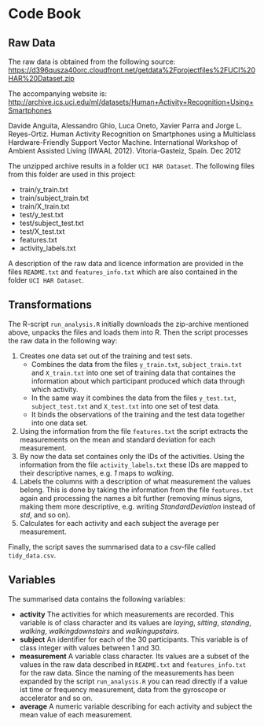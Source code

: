 # Code Book

## Raw Data

The raw data is obtained from the following source: https://d396qusza40orc.cloudfront.net/getdata%2Fprojectfiles%2FUCI%20HAR%20Dataset.zip

The accompanying website is: http://archive.ics.uci.edu/ml/datasets/Human+Activity+Recognition+Using+Smartphones

Davide Anguita, Alessandro Ghio, Luca Oneto, Xavier Parra and Jorge L. Reyes-Ortiz. Human Activity Recognition on Smartphones using a Multiclass Hardware-Friendly Support Vector Machine. International Workshop of Ambient Assisted Living (IWAAL 2012). Vitoria-Gasteiz, Spain. Dec 2012

The unzipped archive results in a folder `UCI HAR Dataset`. The following files from this folder are used in this project:
* train/y_train.txt
* train/subject_train.txt
* train/X_train.txt
* test/y_test.txt
* test/subject_test.txt
* test/X_test.txt
* features.txt
* activity_labels.txt

A description of the raw data and licence information are provided in the files `README.txt` and `features_info.txt` which are also contained in the folder `UCI HAR Dataset`.

## Transformations

The R-script `run_analysis.R` initially downloads the zip-archive mentioned above, unpacks the files and loads them into R. Then the script processes the raw data in the following way:

1. Creates one data set out of the training and test sets.
    * Combines the data from the files `y_train.txt`, `subject_train.txt` and `X_train.txt` into one set of training data that containes the information about which participant produced which data through which activity.
    * In the same way it combines the data from the files `y_test.txt`, `subject_test.txt` and `X_test.txt` into one set of test data.
    * It binds the observations of the training and the test data together into one data set.
2. Using the information from the file `features.txt` the script extracts the measurements on the mean and standard deviation for each measurement.
3. By now the data set containes only the IDs of the activities. Using the information from the file `activity_labels.txt` these IDs are mapped to their descriptive names, e.g. _1_ maps to _walking_.
4. Labels the columns with a description of what measurement the values belong. This is done by taking the information from the file `features.txt` again and processing the names a bit further (removing minus signs, making them more descriptive, e.g. writing _StandardDeviation_ instead of _std_, and so on).
5. Calculates for each activity and each subject the average per measurement.

Finally, the script saves the summarised data to a csv-file called `tidy_data.csv`.

## Variables

The summarised data contains the following variables:

* __activity__ The activities for which measurements are recorded. This variable is of class character and its values are _laying_, _sitting_, _standing_, _walking_, _walkingdownstairs_ and _walkingupstairs_.
* __subject__ An identifier for each of the 30 participants. This variable is of class integer with values between 1 and 30.
* __measurement__ A variable class character. Its values are a subset of the values in the raw data described in `README.txt` and `features_info.txt` for the raw data. Since the naming of the measurements has been expanded by the script `run_analysis.R` you can read directly if a value ist time or frequency measurement, data from the gyroscope or accelerator and so on.
* __average__ A numeric variable describing for each activity and subject the mean value of each measurement.
